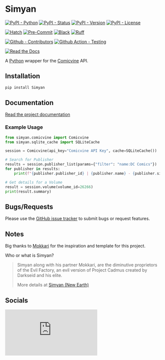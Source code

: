 # Simyan

[![PyPI - Python](https://img.shields.io/pypi/pyversions/Simyan.svg?logo=Python&label=Python&style=flat-square)](https://pypi.python.org/pypi/Simyan/)
[![PyPI - Status](https://img.shields.io/pypi/status/Simyan.svg?logo=Python&label=Status&style=flat-square)](https://pypi.python.org/pypi/Simyan/)
[![PyPI - Version](https://img.shields.io/pypi/v/Simyan.svg?logo=Python&label=Version&style=flat-square)](https://pypi.python.org/pypi/Simyan/)
[![PyPI - License](https://img.shields.io/pypi/l/Simyan.svg?logo=Python&label=License&style=flat-square)](https://opensource.org/licenses/GPL-3.0)

[![Hatch](https://img.shields.io/badge/Packaging-Hatch-4051b5?style=flat-square)](https://github.com/pypa/hatch)
[![Pre-Commit](https://img.shields.io/badge/Pre--Commit-Enabled-informational?style=flat-square&logo=pre-commit)](https://github.com/pre-commit/pre-commit)
[![Black](https://img.shields.io/badge/Code--Style-Black-000000?style=flat-square)](https://github.com/psf/black)
[![Ruff](https://img.shields.io/badge/Linter-Ruff-informational?style=flat-square)](https://github.com/charliermarsh/ruff)

[![Github - Contributors](https://img.shields.io/github/contributors/Metron-Project/Simyan.svg?logo=Github&label=Contributors&style=flat-square)](https://github.com/Metron-Project/Simyan/graphs/contributors)
[![Github Action - Testing](https://img.shields.io/github/actions/workflow/status/Metron-Project/Simyan/testing.yaml?branch=main&logo=Github&label=Testing&style=flat-square)](https://github.com/Metron-Project/Simyan/actions/workflows/testing.yaml)

[![Read the Docs](https://img.shields.io/readthedocs/simyan?label=Read-the-Docs&logo=Read-the-Docs&style=flat-square)](https://simyan.readthedocs.io/en/latest/?badge=latest)

A [Python](https://www.python.org/) wrapper for the [Comicvine](https://comicvine.gamespot.com/api/) API.

## Installation

```bash
pip install Simyan
```

## Documentation

[Read the project documentation](https://simyan.readthedocs.io/en/latest/?badge=latest)

### Example Usage

```python
from simyan.comicvine import Comicvine
from simyan.sqlite_cache import SQLiteCache

session = Comicvine(api_key="Comicvine API Key", cache=SQLiteCache())

# Search for Publisher
results = session.publisher_list(params={"filter": "name:DC Comics"})
for publisher in results:
    print(f"{publisher.publisher_id} | {publisher.name} - {publisher.site_url}")

# Get details for a Volume
result = session.volume(volume_id=26266)
print(result.summary)
```

## Bugs/Requests

Please use the [GitHub issue tracker](https://github.com/Metron-Project/Simyan/issues) to submit bugs or request features.

## Notes

Big thanks to [Mokkari](https://github.com/Metron-Project/mokkari) for the inspiration and template for this project.

Who or what is Simyan?

> Simyan along with his partner Mokkari, are the diminutive proprietors of the Evil Factory, an evil version of Project Cadmus created by Darkseid and his elite.
>
> More details at [Simyan (New Earth)](<https://dc.fandom.com/wiki/Simyan_(New_Earth)>)

## Socials

[![Social - Matrix](https://img.shields.io/matrix/metron-general:matrix.org?label=Metron%20General&logo=matrix&style=for-the-badge)](https://matrix.to/#/#metron-general:matrix.org)
